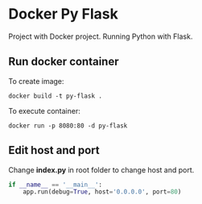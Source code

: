 # Docker Py Flask

Project with Docker project. Running Python with Flask.

## Run docker container

To create image:

```docker build -t py-flask .```

To execute container:

```docker run -p 8080:80 -d py-flask```

## Edit host and port

Change **index.py** in root folder to change host and port.

```python
if __name__ == '__main__':
    app.run(debug=True, host='0.0.0.0', port=80)
```
